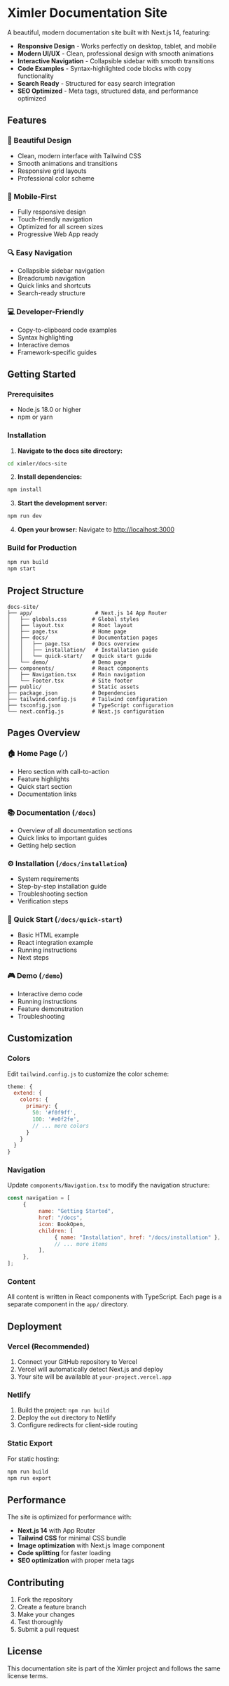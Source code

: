 # Ximler Documentation Site

A beautiful, modern documentation site built with Next.js 14, featuring:

-    **Responsive Design** - Works perfectly on desktop, tablet, and mobile
-    **Modern UI/UX** - Clean, professional design with smooth animations
-    **Interactive Navigation** - Collapsible sidebar with smooth transitions
-    **Code Examples** - Syntax-highlighted code blocks with copy functionality
-    **Search Ready** - Structured for easy search integration
-    **SEO Optimized** - Meta tags, structured data, and performance optimized

## Features

### 🎨 Beautiful Design

-    Clean, modern interface with Tailwind CSS
-    Smooth animations and transitions
-    Responsive grid layouts
-    Professional color scheme

### 📱 Mobile-First

-    Fully responsive design
-    Touch-friendly navigation
-    Optimized for all screen sizes
-    Progressive Web App ready

### 🔍 Easy Navigation

-    Collapsible sidebar navigation
-    Breadcrumb navigation
-    Quick links and shortcuts
-    Search-ready structure

### 💻 Developer-Friendly

-    Copy-to-clipboard code examples
-    Syntax highlighting
-    Interactive demos
-    Framework-specific guides

## Getting Started

### Prerequisites

-    Node.js 18.0 or higher
-    npm or yarn

### Installation

1. **Navigate to the docs site directory:**

```bash
cd ximler/docs-site
```

2. **Install dependencies:**

```bash
npm install
```

3. **Start the development server:**

```bash
npm run dev
```

4. **Open your browser:**
   Navigate to [http://localhost:3000](http://localhost:3000)

### Build for Production

```bash
npm run build
npm start
```

## Project Structure

```
docs-site/
├── app/                    # Next.js 14 App Router
│   ├── globals.css        # Global styles
│   ├── layout.tsx         # Root layout
│   ├── page.tsx           # Home page
│   ├── docs/              # Documentation pages
│   │   ├── page.tsx       # Docs overview
│   │   ├── installation/   # Installation guide
│   │   └── quick-start/   # Quick start guide
│   └── demo/              # Demo page
├── components/            # React components
│   ├── Navigation.tsx     # Main navigation
│   └── Footer.tsx         # Site footer
├── public/                # Static assets
├── package.json           # Dependencies
├── tailwind.config.js     # Tailwind configuration
├── tsconfig.json          # TypeScript configuration
└── next.config.js         # Next.js configuration
```

## Pages Overview

### 🏠 Home Page (`/`)

-    Hero section with call-to-action
-    Feature highlights
-    Quick start section
-    Documentation links

### 📚 Documentation (`/docs`)

-    Overview of all documentation sections
-    Quick links to important guides
-    Getting help section

### ⚙️ Installation (`/docs/installation`)

-    System requirements
-    Step-by-step installation guide
-    Troubleshooting section
-    Verification steps

### 🚀 Quick Start (`/docs/quick-start`)

-    Basic HTML example
-    React integration example
-    Running instructions
-    Next steps

### 🎮 Demo (`/demo`)

-    Interactive demo code
-    Running instructions
-    Feature demonstration
-    Troubleshooting

## Customization

### Colors

Edit `tailwind.config.js` to customize the color scheme:

```javascript
theme: {
  extend: {
    colors: {
      primary: {
        50: '#f0f9ff',
        100: '#e0f2fe',
        // ... more colors
      }
    }
  }
}
```

### Navigation

Update `components/Navigation.tsx` to modify the navigation structure:

```javascript
const navigation = [
     {
          name: "Getting Started",
          href: "/docs",
          icon: BookOpen,
          children: [
               { name: "Installation", href: "/docs/installation" },
               // ... more items
          ],
     },
];
```

### Content

All content is written in React components with TypeScript. Each page is a separate component in the `app/` directory.

## Deployment

### Vercel (Recommended)

1. Connect your GitHub repository to Vercel
2. Vercel will automatically detect Next.js and deploy
3. Your site will be available at `your-project.vercel.app`

### Netlify

1. Build the project: `npm run build`
2. Deploy the `out` directory to Netlify
3. Configure redirects for client-side routing

### Static Export

For static hosting:

```bash
npm run build
npm run export
```

## Performance

The site is optimized for performance with:

-    **Next.js 14** with App Router
-    **Tailwind CSS** for minimal CSS bundle
-    **Image optimization** with Next.js Image component
-    **Code splitting** for faster loading
-    **SEO optimization** with proper meta tags

## Contributing

1. Fork the repository
2. Create a feature branch
3. Make your changes
4. Test thoroughly
5. Submit a pull request

## License

This documentation site is part of the Ximler project and follows the same license terms.
